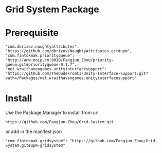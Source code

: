 # Grid System Package

# Prerequisite

```
"com.dbrizov.naughtyattributes": "https://github.com/dbrizov/NaughtyAttributes.git#upm",
"com.fintokmak.priorityqueue": "http://anw.noip.cn:8010/Fangjun_Zhou/priority-queue.git#priorityqueue-0.1.7",
"net.wraithavengames.unityinterfacesupport": "https://github.com/TheDudeFromCI/Unity-Interface-Support.git?path=/Packages/net.wraithavengames.unityinterfacesupport"
```

# Install

Use the Package Manager to install from url

`https://github.com/Fangjun-Zhou/Grid-System.git`

or add in the manifest.json

`"com.fintokmak.gridsystem": "https://github.com/Fangjun-Zhou/Grid-System.git#upm-gridsystem"`
